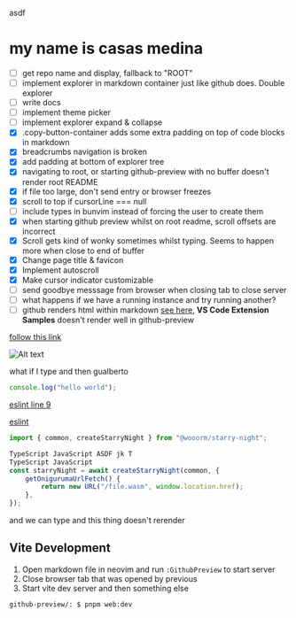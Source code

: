 asdf

# my name is casas medina

-   [ ] get repo name and display, fallback to "ROOT"
-   [ ] implement explorer in markdown container just like github does. Double explorer
-   [ ] write docs
-   [ ] implement theme picker
-   [ ] implement explorer expand & collapse
-   [x] .copy-button-container adds some extra padding on top of code blocks in markdown
-   [x] breadcrumbs navigation is broken
-   [x] add padding at bottom of explorer tree
-   [x] navigating to root, or starting github-preview with no buffer doesn't render root README
-   [x] if file too large, don't send entry or browser freezes
-   [x] scroll to top if cursorLine === null
-   [ ] include types in bunvim instead of forcing the user to create them
-   [x] when starting github preview whilst on root readme, scroll offsets are incorrect
-   [x] Scroll gets kind of wonky sometimes whilst typing. Seems to happen more when close to end of buffer
-   [x] Change page title & favicon
-   [x] Implement autoscroll
-   [x] Make cursor indicator customizable
-   [ ] send goodbye messsage from browser when closing tab to close server
-   [ ] what happens if we have a running instance and try running another?
-   [ ] github renders html within markdown [see here](https://github.com/microsoft/vscode-extension-samples), **VS Code Extension Samples** doesn't render well in github-preview

[follow this link](https://github.com)

![Alt text](https://www.digitalocean.com/_next/static/media/intro-to-cloud.d49bc5f7.jpeg)

what if I type and then gualberto

```ts
console.log("hello world");
```

[eslint line 9](.eslintrc.cjs#L9)

[eslint](.eslintrc.cjs)

```typescript
import { common, createStarryNight } from "@wooorm/starry-night";

TypeScript JavaScript ASDF jk T
TypeScript JavaScript
const starryNight = await createStarryNight(common, {
    getOnigurumaUrlFetch() {
        return new URL("/file.wasm", window.location.href);
    },
});
```

and we can type and this thing doesn't rerender

## Vite Development

1. Open markdown file in neovim and run `:GithubPreview` to start server
2. Close browser tab that was opened by previous
3. Start vite dev server and then something else

```bash
github-preview/: $ pnpm web:dev
```
